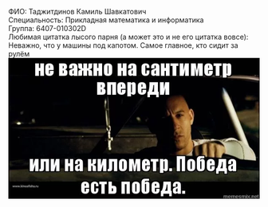ФИО: Таджитдинов Камиль Шавкатович  
Специальность: Прикладная математика и информатика  
Группа: 6407-010302D  
Любимая цитатка лысого парня (а может это и не его цитатка вовсе): Неважно, что у машины под капотом. Самое главное, кто сидит за рулём  
![Alt text](image.png)
